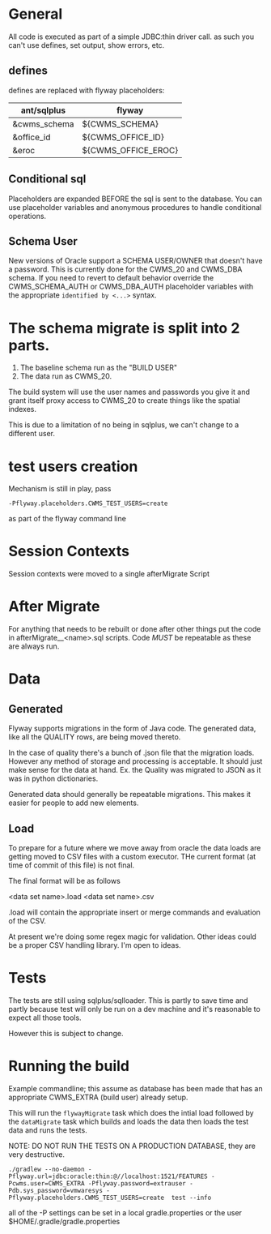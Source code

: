 # General

All code is executed as part of a simple JDBC:thin driver call.
as such you can't use defines, set output, show errors, etc.


## defines 

defines are replaced with flyway placeholders:

| ant/sqlplus | flyway |
|-------------|--------|
|&cwms_schema | ${CWMS_SCHEMA} |
|&office_id    | ${CWMS_OFFICE_ID}|
|&eroc  | ${CWMS_OFFICE_EROC} |


## Conditional sql

Placeholders are expanded BEFORE the sql is sent to the database. You can use placeholder variables and anonymous procedures to handle conditional operations.

## Schema User

New versions of Oracle support a SCHEMA USER/OWNER that doesn't have a password. This is currently done for the CWMS_20 and CWMS_DBA schema. If you need to revert to default behavior override the CWMS_SCHEMA_AUTH or CWMS_DBA_AUTH placeholder variables with the appropriate `identified by <...>` syntax.

# The schema migrate is split into 2 parts.

1. The baseline schema run as the "BUILD USER"
2. The data run as CWMS_20. 

The build system will use the user names and passwords you give it and grant itself proxy access to CWMS_20 to create things like the spatial indexes. 

This is due to a limitation of no being in sqlplus, we can't change to a different user.

# test users creation

Mechanism is still in play, pass

`-Pflyway.placeholders.CWMS_TEST_USERS=create`

as part of the flyway command line


# Session Contexts

Session contexts were moved to a single afterMigrate Script

# After Migrate

For anything that needs to be rebuilt or done after other things put the code in afterMigrate__&lt;name&gt;.sql scripts. Code *MUST* be repeatable as these are always run.

# Data

## Generated

Flyway supports migrations in the form of Java code. The generated data, like all the QUALITY rows, are being moved thereto.

In the case of quality there's a bunch of .json file that the migration loads. However any method of storage and processing is acceptable. It should just make sense for the data at hand. Ex. the Quality was migrated to JSON as it was in python dictionaries.

Generated data should generally be repeatable migrations. This makes it easier for people to add new elements.


## Load

To prepare for a future where we move away from oracle the data loads are getting moved to CSV files with a custom executor. THe current format (at time of commit of this file) is not final.

The final format will be as follows

&lt;data set name&gt;.load
&lt;data set name&gt;.csv

.load will contain the appropriate insert or merge commands and evaluation of the CSV.

At present we're doing some regex magic for validation. Other ideas could be a proper CSV handling library. I'm open to ideas.

# Tests
The tests are still using sqlplus/sqlloader. This is partly to save time and partly because test will only be run on a dev machine and it's reasonable to expect all those tools.

However this is subject to change.


# Running the build

Example commandline; this assume as database has been made that has an appropriate CWMS_EXTRA (build user) already setup.

This will run the `flywayMigrate` task which does the intial load followed by the `dataMigrate` task which builds and loads the data then loads the test data and runs the tests.

NOTE: DO NOT RUN THE TESTS ON A PRODUCTION DATABASE, they are very destructive.

`./gradlew --no-daemon -Pflyway.url=jdbc:oracle:thin:@//localhost:1521/FEATURES -Pcwms.user=CWMS_EXTRA -Pflyway.password=extrauser -Pdb.sys_password=vmwaresys -Pflyway.placeholders.CWMS_TEST_USERS=create  test --info`

all of the -P settings can be set in a local gradle.properties or the user $HOME/.gradle/gradle.properties
